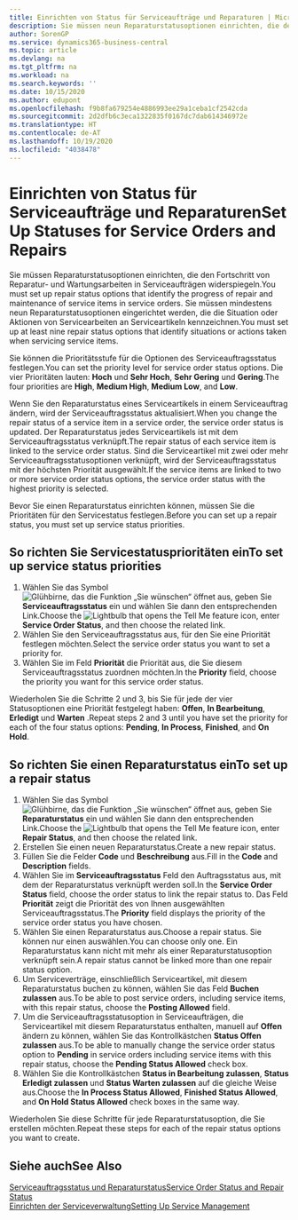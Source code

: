 ```yaml
---
title: Einrichten von Status für Serviceaufträge und Reparaturen | Microsoft Docs
description: Sie müssen neun Reparaturstatusoptionen einrichten, die den Fortschritt von Reparatur- und Wartungsarbeiten in Serviceaufträgen widerspiegeln.
author: SorenGP
ms.service: dynamics365-business-central
ms.topic: article
ms.devlang: na
ms.tgt_pltfrm: na
ms.workload: na
ms.search.keywords: ''
ms.date: 10/15/2020
ms.author: edupont
ms.openlocfilehash: f9b8fa679254e4886993ee29a1ceba1cf2542cda
ms.sourcegitcommit: 2d2dfb6c3eca1322835f0167dc7dab614346972e
ms.translationtype: HT
ms.contentlocale: de-AT
ms.lasthandoff: 10/19/2020
ms.locfileid: "4038478"
---
```

# <a name="set-up-statuses-for-service-orders-and-repairs"></a><span data-ttu-id="6fb38-103">Einrichten von Status für Serviceaufträge und Reparaturen</span><span class="sxs-lookup"><span data-stu-id="6fb38-103">Set Up Statuses for Service Orders and Repairs</span></span>

<span data-ttu-id="6fb38-104">Sie müssen Reparaturstatusoptionen einrichten, die den Fortschritt von Reparatur- und Wartungsarbeiten in Serviceaufträgen widerspiegeln.</span><span class="sxs-lookup"><span data-stu-id="6fb38-104">You must set up repair status options that identify the progress of repair and maintenance of service items in service orders.</span></span> <span data-ttu-id="6fb38-105">Sie müssen mindestens neun Reparaturstatusoptionen eingerichtet werden, die die Situation oder Aktionen von Servicearbeiten an Serviceartikeln kennzeichnen.</span><span class="sxs-lookup"><span data-stu-id="6fb38-105">You must set up at least nine repair status options that identify situations or actions taken when servicing service items.</span></span>  

<span data-ttu-id="6fb38-106">Sie können die Prioritätsstufe für die Optionen des Serviceauftragsstatus festlegen.</span><span class="sxs-lookup"><span data-stu-id="6fb38-106">You can set the priority level for service order status options.</span></span> <span data-ttu-id="6fb38-107">Die vier Prioritäten lauten: **Hoch** und **Sehr Hoch**, **Sehr Gering** und **Gering**.</span><span class="sxs-lookup"><span data-stu-id="6fb38-107">The four priorities are **High**, **Medium High**, **Medium Low**, and **Low**.</span></span>  

<span data-ttu-id="6fb38-108">Wenn Sie den Reparaturstatus eines Serviceartikels in einem Serviceauftrag ändern, wird der Serviceauftragsstatus aktualisiert.</span><span class="sxs-lookup"><span data-stu-id="6fb38-108">When you change the repair status of a service item in a service order, the service order status is updated.</span></span> <span data-ttu-id="6fb38-109">Der Reparaturstatus jedes Serviceartikels ist mit dem Serviceauftragsstatus verknüpft.</span><span class="sxs-lookup"><span data-stu-id="6fb38-109">The repair status of each service item is linked to the service order status.</span></span> <span data-ttu-id="6fb38-110">Sind die Serviceartikel mit zwei oder mehr Serviceauftragsstatusoptionen verknüpft, wird der Serviceauftragsstatus mit der höchsten Priorität ausgewählt.</span><span class="sxs-lookup"><span data-stu-id="6fb38-110">If the service items are linked to two or more service order status options, the service order status with the highest priority is selected.</span></span>  

<span data-ttu-id="6fb38-111">Bevor Sie einen Reparaturstatus einrichten können, müssen Sie die Prioritäten für den Servicestatus festlegen.</span><span class="sxs-lookup"><span data-stu-id="6fb38-111">Before you can set up a repair status, you must set up service status priorities.</span></span>

## <a name="to-set-up-service-status-priorities"></a><span data-ttu-id="6fb38-112">So richten Sie Servicestatusprioritäten ein</span><span class="sxs-lookup"><span data-stu-id="6fb38-112">To set up service status priorities</span></span>

1. <span data-ttu-id="6fb38-113">Wählen Sie das Symbol ![Glühbirne, das die Funktion „Sie wünschen“ öffnet](media/ui-search/search_small.png "Tell Me-Funktion") aus, geben Sie **Serviceauftragsstatus** ein und wählen Sie dann den entsprechenden Link.</span><span class="sxs-lookup"><span data-stu-id="6fb38-113">Choose the ![Lightbulb that opens the Tell Me feature](media/ui-search/search_small.png "Tell me what you want to do") icon, enter **Service Order Status**, and then choose the related link.</span></span>  
2. <span data-ttu-id="6fb38-114">Wählen Sie den Serviceauftragsstatus aus, für den Sie eine Priorität festlegen möchten.</span><span class="sxs-lookup"><span data-stu-id="6fb38-114">Select the service order status you want to set a priority for.</span></span>  
3. <span data-ttu-id="6fb38-115">Wählen Sie im Feld **Priorität** die Priorität aus, die Sie diesem Serviceauftragsstatus zuordnen möchten.</span><span class="sxs-lookup"><span data-stu-id="6fb38-115">In the **Priority** field, choose the priority you want for this service order status.</span></span>  

<span data-ttu-id="6fb38-116">Wiederholen Sie die Schritte 2 und 3, bis Sie für jede der vier Statusoptionen eine Priorität festgelegt haben:  **Offen**, **In Bearbeitung**, **Erledigt** und **Warten** .</span><span class="sxs-lookup"><span data-stu-id="6fb38-116">Repeat steps 2 and 3 until you have set the priority for each of the four status options: **Pending**, **In Process**, **Finished**, and **On Hold**.</span></span>  

## <a name="to-set-up-a-repair-status"></a><span data-ttu-id="6fb38-117">So richten Sie einen Reparaturstatus ein</span><span class="sxs-lookup"><span data-stu-id="6fb38-117">To set up a repair status</span></span>

1. <span data-ttu-id="6fb38-118">Wählen Sie das Symbol ![Glühbirne, das die Funktion „Sie wünschen“ öffnet](media/ui-search/search_small.png "Tell Me-Funktion") aus, geben Sie **Reparaturstatus** ein und wählen Sie dann den entsprechenden Link.</span><span class="sxs-lookup"><span data-stu-id="6fb38-118">Choose the ![Lightbulb that opens the Tell Me feature](media/ui-search/search_small.png "Tell me what you want to do") icon, enter **Repair Status**, and then choose the related link.</span></span>
2. <span data-ttu-id="6fb38-119">Erstellen Sie einen neuen Reparaturstatus.</span><span class="sxs-lookup"><span data-stu-id="6fb38-119">Create a new repair status.</span></span>  
3. <span data-ttu-id="6fb38-120">Füllen Sie die Felder **Code** und **Beschreibung** aus.</span><span class="sxs-lookup"><span data-stu-id="6fb38-120">Fill in the **Code** and **Description** fields.</span></span>  
4. <span data-ttu-id="6fb38-121">Wählen Sie im **Serviceauftragsstatus** Feld den Auftragsstatus aus, mit dem der Reparaturstatus verknüpft werden soll.</span><span class="sxs-lookup"><span data-stu-id="6fb38-121">In the **Service Order Status** field, choose the order status to link the repair status to.</span></span> <span data-ttu-id="6fb38-122">Das Feld **Priorität** zeigt die Priorität des von Ihnen ausgewählten Serviceauftragsstatus.</span><span class="sxs-lookup"><span data-stu-id="6fb38-122">The **Priority** field displays the priority of the service order status you have chosen.</span></span>  
5. <span data-ttu-id="6fb38-123">Wählen Sie einen Reparaturstatus aus.</span><span class="sxs-lookup"><span data-stu-id="6fb38-123">Choose a repair status.</span></span> <span data-ttu-id="6fb38-124">Sie können nur einen auswählen.</span><span class="sxs-lookup"><span data-stu-id="6fb38-124">You can choose only one.</span></span> <span data-ttu-id="6fb38-125">Ein Reparaturstatus kann nicht mit mehr als einer Reparaturstatusoption verknüpft sein.</span><span class="sxs-lookup"><span data-stu-id="6fb38-125">A repair status cannot be linked more than one repair status option.</span></span>  
6. <span data-ttu-id="6fb38-126">Um Serviceverträge, einschließlich Serviceartikel, mit diesem Reparaturstatus buchen zu können, wählen Sie das Feld **Buchen zulassen** aus.</span><span class="sxs-lookup"><span data-stu-id="6fb38-126">To be able to post service orders, including service items, with this repair status, choose the **Posting Allowed** field.</span></span>  
7. <span data-ttu-id="6fb38-127">Um die Serviceauftragsstatusoption in Serviceaufträgen, die Serviceartikel mit diesem Reparaturstatus enthalten, manuell auf **Offen** ändern zu können, wählen Sie das Kontrollkästchen **Status Offen zulassen** aus.</span><span class="sxs-lookup"><span data-stu-id="6fb38-127">To be able to manually change the service order status option to **Pending** in service orders including service items with this repair status, choose the **Pending Status Allowed** check box.</span></span>  
8. <span data-ttu-id="6fb38-128">Wählen Sie die Kontrollkästchen **Status in Bearbeitung zulassen**, **Status Erledigt zulassen** und **Status Warten zulassen** auf die gleiche Weise aus.</span><span class="sxs-lookup"><span data-stu-id="6fb38-128">Choose the **In Process Status Allowed**, **Finished Status Allowed**, and **On Hold Status Allowed** check boxes in the same way.</span></span>

<span data-ttu-id="6fb38-129">Wiederholen Sie diese Schritte für jede Reparaturstatusoption, die Sie erstellen möchten.</span><span class="sxs-lookup"><span data-stu-id="6fb38-129">Repeat these steps for each of the repair status options you want to create.</span></span>

## <a name="see-also"></a><span data-ttu-id="6fb38-130">Siehe auch</span><span class="sxs-lookup"><span data-stu-id="6fb38-130">See Also</span></span>

[<span data-ttu-id="6fb38-131">Serviceauftragsstatus und Reparaturstatus</span><span class="sxs-lookup"><span data-stu-id="6fb38-131">Service Order Status and Repair Status</span></span>](service-service-order-status-and-repair-status.md)  
[<span data-ttu-id="6fb38-132">Einrichten der Serviceverwaltung</span><span class="sxs-lookup"><span data-stu-id="6fb38-132">Setting Up Service Management</span></span>](service-setup-service.md)  
